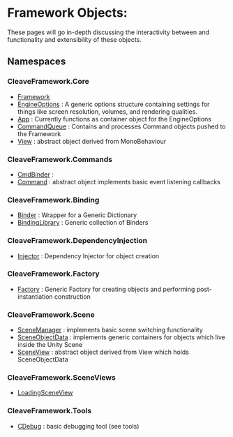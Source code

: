 # Framework Objects:

These pages will go in-depth discussing the interactivity between and functionality and extensibility of these objects.

## Namespaces

### CleaveFramework.Core
 - [Framework](../FrameworkObject.md)
 - [EngineOptions](..master/Docs/EngineOptionsObject.md) : A generic options structure containing settings for things like screen resolution, volumes, and rendering qualities.
 - [App](..master/Docs/AppObject.md) : Currently functions as container object for the EngineOptions
 - [CommandQueue](..master/Docs/CommandQueueObject.md) : Contains and processes Command objects pushed to the Framework
 - [View](..master/Docs/ViewObject.md) : abstract object derived from MonoBehaviour

### CleaveFramework.Commands
 - [CmdBinder](..master/Docs/CmdBinderObject.md) : 
 - [Command](..master/Docs/CommandObject.md) : abstract object implements basic event listening callbacks

### CleaveFramework.Binding
 - [Binder](..master/Docs/BinderObject.md) : Wrapper for a Generic Dictionary
 - [BindingLibrary](..master/Docs/BindingLibraryObject.md) : Generic collection of Binders
 
### CleaveFramework.DependencyInjection
 - [Injector](..master/Docs/InjectorObject.md) : Dependency Injector for object creation

### CleaveFramework.Factory
 - [Factory](..master/Docs/FactoryObject.md) : Generic Factory for creating objects and performing post-instantiation construction

### CleaveFramework.Scene
 - [SceneManager](..master/Docs/SceneManagerObject.md) : implements basic scene switching functionality
 - [SceneObjectData](..master/Docs/SceneObjectDataObject.md) : implements generic containers for objects which live inside the Unity Scene
 - [SceneView](..master/Docs/SceneViewObject.md) : abstract object derived from View which holds SceneObjectData

### CleaveFramework.SceneViews
 - [LoadingSceneView](..master/Docs/LoadingSceneViewObject.md)

### CleaveFramework.Tools
 - [CDebug](..master/Docs/CDebugObject.md) : basic debugging tool (see tools)



 